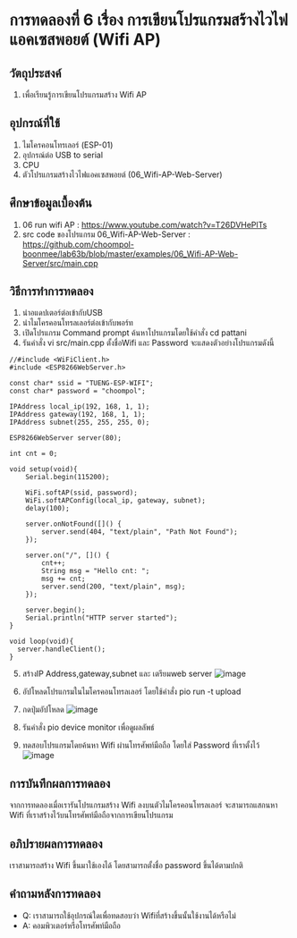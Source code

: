# การทดลองที่ 6 เรื่อง การเขียนโปรแกรมสร้างไวไฟแอคเซสพอยต์ (Wifi AP)
## วัตถุประสงค์
1. เพื่อเรียนรู้การเขียนโปรแกรมสร้าง Wifi AP
## อุปกรณ์ที่ใช้
1. ไมโครคอนโทรเลอร์ (ESP-01)
2. อุปกรณ์ต่อ USB to serial
3. CPU
4. ตัวโปรแกรมสร้างไวไฟแอคเซสพอยต์ (06_Wifi-AP-Web-Server)
## ศึกษาข้อมูลเบื้องต้น
1. 06 run wifi AP : https://www.youtube.com/watch?v=T26DVHePlTs
2. src code ของโปรแกรม 06_Wifi-AP-Web-Server : https://github.com/choompol-boonmee/lab63b/blob/master/examples/06_Wifi-AP-Web-Server/src/main.cpp
## วิธีการทำการทดลอง
1. นำอแดปเตอร์ต่อเข้ากับUSB
2. นำไมโครคอนโทรลเลอร์ต่อเข้ากับพอร์ท
3. เปิดโปรแกรม Command prompt ค้นหาโปรแกรมโดยใช้คำสั่ง cd pattani
4. รันคำสั่ง vi src/main.cpp ตั้งชื่อWifi และ Password จะแสดงตัวอย่างโปรแกรมดังนี้
``` #include <ESP8266WiFi.h>
//#include <WiFiClient.h>
#include <ESP8266WebServer.h>

const char* ssid = "TUENG-ESP-WIFI";
const char* password = "choompol";

IPAddress local_ip(192, 168, 1, 1);
IPAddress gateway(192, 168, 1, 1);
IPAddress subnet(255, 255, 255, 0);

ESP8266WebServer server(80);

int cnt = 0;

void setup(void){
	Serial.begin(115200);

	WiFi.softAP(ssid, password);
	WiFi.softAPConfig(local_ip, gateway, subnet);
	delay(100);

	server.onNotFound([]() {
		server.send(404, "text/plain", "Path Not Found");
	});

	server.on("/", []() {
		cnt++;
		String msg = "Hello cnt: ";
		msg += cnt;
		server.send(200, "text/plain", msg);
	});

	server.begin();
	Serial.println("HTTP server started");
}

void loop(void){
  server.handleClient();
}
``` 
5. สร้างIP Address,gateway,subnet และ เตรียมweb server ![image](https://user-images.githubusercontent.com/80880047/112279580-a54aa080-8cb6-11eb-9946-3a565cc7323e.png)

6. อัปโหลดโปรแกรมในไมโครคอนโทรลเลอร์ โดยใช้คำสั่ง pio run -t upload
7. กดปุ่มอัปโหลด
 ![image](https://user-images.githubusercontent.com/80880047/112279476-8ba95900-8cb6-11eb-98dd-50089e40a16c.png)

8. รันคำสั่ง pio device monitor เพื่อดูผลลัพธ์
9. ทดสอบโปรแกรมโดยค้นหา Wifi ผ่านโทรศัพท์มือถือ โดยใส่ Password ที่เราตั้งไว้ ![image](https://user-images.githubusercontent.com/80880047/112279505-9368fd80-8cb6-11eb-8be4-156cc51bb480.png)

## การบันทึกผลการทดลอง
จากการทดลองเมื่อเรารันโปรแกรมสร้าง Wifi ลงบนตัวไมโครคอนโทรลเลอร์ จะสามารถแสกนหา Wifi ที่เราสร้างไว้บนโทรศัพท์มือถือจากการเขียนโปรแกรม
## อภิปรายผลการทดลอง
เราสามารถสร้าง Wifi ขึ้นมาใช้เองได้ โดยสามารถตั้งชื่อ password ขึ้นได้ตามปกติ
## คำถามหลังการทดลอง
* Q: เราสามารถใช้อุปกรณ์ใดเพื่อทดสอบว่า Wifiที่สร้างขึ้นนั้นใช้งานได้หรือไม่
* A: คอมพิวเตอร์หรือโทรศัพท์มือถือ
